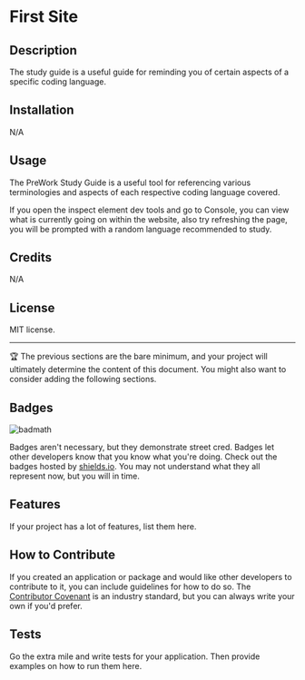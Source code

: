 # First Site

## Description

The study guide is a useful guide for reminding you of certain aspects of a specific coding language.

## Installation

N/A

## Usage

The PreWork Study Guide is a useful tool for referencing various terminologies and aspects of each respective coding language covered.

If you open the inspect element dev tools and go to Console, you can view what is currently going on within the website, also try refreshing the page, you will be prompted with a random language recommended to study.

## Credits

N/A

## License

MIT license. 

---

🏆 The previous sections are the bare minimum, and your project will ultimately determine the content of this document. You might also want to consider adding the following sections.

## Badges

![badmath](https://img.shields.io/github/languages/top/nielsenjared/badmath)

Badges aren't necessary, but they demonstrate street cred. Badges let other developers know that you know what you're doing. Check out the badges hosted by [shields.io](https://shields.io/). You may not understand what they all represent now, but you will in time.

## Features

If your project has a lot of features, list them here.

## How to Contribute

If you created an application or package and would like other developers to contribute to it, you can include guidelines for how to do so. The [Contributor Covenant](https://www.contributor-covenant.org/) is an industry standard, but you can always write your own if you'd prefer.

## Tests

Go the extra mile and write tests for your application. Then provide examples on how to run them here.

